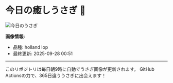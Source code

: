 # 今日の癒しうさぎ 🐰

![今日のうさぎ](https://firebasestorage.googleapis.com/v0/b/rabbitdb-9370d.appspot.com/o/rabbits%2Fe55c4bbc?alt=media&token=1b2ee661-65c3-4986-8591-44ff6c5651d9)

**画像情報:**
- 品種: holland lop
- 最終更新: 2025-09-28 00:51

---

このリポジトリは毎日朝9時に自動でうさぎ画像が更新されます。
GitHub Actionsの力で、365日違ううさぎに出会えます！
